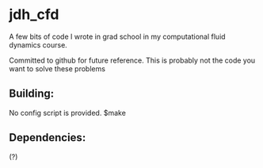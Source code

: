# jdh_cfd

A few bits of code I wrote in grad school in my computational fluid dynamics course. 

Committed to github for future reference. This is probably not the code you want to solve these problems

## Building:

No config script is provided. 
$make

## Dependencies: 
(?)
